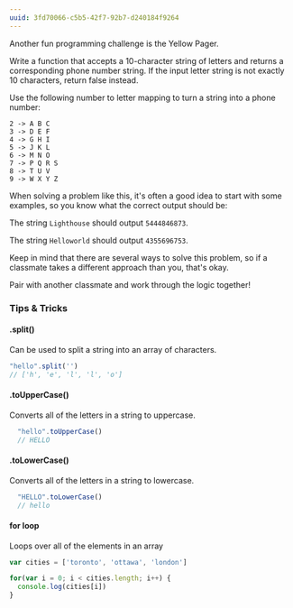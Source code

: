 ```yaml
---
uuid: 3fd70066-c5b5-42f7-92b7-d240184f9264
---
```



Another fun programming challenge is the Yellow Pager.

Write a function that accepts a 10-character string of letters and returns a corresponding phone number string. If the input letter string is not exactly 10 characters, return false instead.

Use the following number to letter mapping to turn a string into a phone number:

```
2 -> A B C
3 -> D E F
4 -> G H I
5 -> J K L
6 -> M N O
7 -> P Q R S
8 -> T U V
9 -> W X Y Z
```

When solving a problem like this, it's often a good idea to start with some examples, so you know what the correct output should be:

The string `Lighthouse` should output `5444846873`.

The string `Helloworld` should output `4355696753`.

Keep in mind that there are several ways to solve this problem, so if a classmate takes a different approach than you, that's okay.

Pair with another classmate and work through the logic together!





### Tips & Tricks

#### .split()

Can be used to split a string into an array of characters.

```javascript
"hello".split('')
// ['h', 'e', 'l', 'l', 'o']
```

#### .toUpperCase()
Converts all of the letters in a string to uppercase.

```javascript
  "hello".toUpperCase()
  // HELLO
```

#### .toLowerCase()
Converts all of the letters in a string to lowercase.

```javascript
  "HELLO".toLowerCase()
  // hello
```

#### for loop

Loops over all of the elements in an array

```javascript
var cities = ['toronto', 'ottawa', 'london']

for(var i = 0; i < cities.length; i++) {
  console.log(cities[i])
}
```
